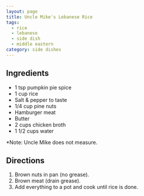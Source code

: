 ```yaml
---
layout: page
title: Uncle Mike's Lebanese Rice
tags:
  - rice
  - lebanese
  - side dish
  - middle eastern
category: side dishes
---
```


## Ingredients
* 1 tsp pumpkin pie spice
* 1 cup rice
* Salt & pepper to taste
* 1/4 cup pine nuts
* Hamburger meat
* Butter
* 2 cups chicken broth
* 1 1/2 cups water

*Note: Uncle Mike does not measure.

## Directions
1. Brown nuts in pan (no grease).
2. Brown meat (drain grease).
3. Add everything to a pot and cook until rice is done.
